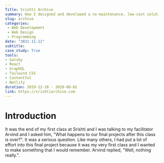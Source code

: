 ```yaml
--- 
Title: Srishti Archive
summary: How I designed and developed a no-maintenance, low-cost solution for storing student projects at Srishti
slug: archive
categories:
 - Web Development 
 - Web Design
 - Programming 
date: "2021-11-11"
subtitle: 
case_study: True
tools: 
- Gatsby
- React
- GraphQL
- Tailwind CSS
- Contentful
- Netlify
duration: 2019-12-28 - 2020-08-01
link: https://srishtiarchive.com
---
```


# Introduction
It was the end of my first class at Srishti and I was talking to my facilitator Arvind and I asked him, "What happens to our final projects after this class is over?". It was a serious question. Like many others, I had put a lot of effort into this final project because it was my very first class and I wanted to make something that I would remember. Arvind replied, "Well, nothing really.". 

